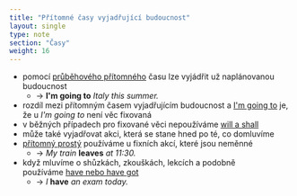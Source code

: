 ```yaml
---
title: "Přítomné časy vyjadřující budoucnost"
layout: single
type: note
section: "Časy"
weight: 16
---
```

- pomocí [průběhového přítomného](/notes/research/english/present-continuous) času lze vyjádřit už naplánovanou budoucnost
    - -> **I'm going to** _Italy this summer._
- rozdíl mezi přítomným časem vyjadřujícím budoucnost a [I'm going to](/notes/research/english/i'm-going-to) je, že u _I'm going to_ není věc fixovaná
- v běžných případech pro fixované věci nepoužíváme [will a shall](/notes/research/english/will-and-shall)
- může také vyjadřovat akci, která se stane hned po té, co domluvíme
- [přítomný prostý](/notes/research/english/present-simple) používáme u fixních akcí, které jsou neměnné
    - -> _My train_ **leaves** _at 11:30._
- když mluvíme o shůzkách, zkouškách, lekcích a podobně používáme [have nebo have got](/notes/research/english/have-and-have-got)
    - -> _I_ **have** _an exam today._